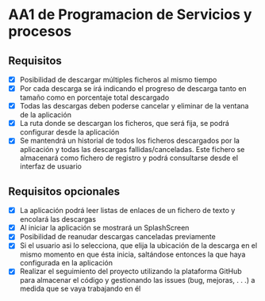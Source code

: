 # AA1 de Programacion de Servicios y procesos

## Requisitos
- [x] Posibilidad de descargar múltiples ficheros al mismo tiempo
- [x] Por cada descarga se irá indicando el progreso de descarga tanto en tamaño como en porcentaje total descargado
- [x] Todas las descargas deben poderse cancelar y eliminar de la ventana de la aplicación
- [x] La ruta donde se descargan los ficheros, que será fija, se podrá configurar desde la aplicación
- [x] Se mantendrá un historial de todos los ficheros descargados por la aplicación y todas las descargas fallidas/canceladas. Este fichero se almacenará como fichero de registro y podrá consultarse desde el interfaz de usuario

## Requisitos opcionales
- [x] La aplicación podrá leer listas de enlaces de un fichero de texto y encolará las descargas
- [x] Al iniciar la aplicación se mostrará un SplashScreen
- [x] Posibilidad de reanudar descargas canceladas previamente
- [x] Si el usuario asi lo selecciona, que elija la ubicación de la descarga en el mismo momento en que ésta inicia, saltándose entonces la que haya configurada en la aplicación
- [x] Realizar el seguimiento del proyecto utilizando la plataforma GitHub para almacenar el código y gestionando las issues (bug, mejoras, . . .) a medida que se vaya trabajando en él
